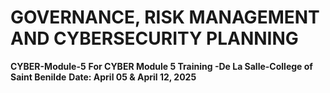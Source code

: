 
# GOVERNANCE, RISK MANAGEMENT AND CYBERSECURITY PLANNING
**CYBER-Module-5**
**For CYBER Module 5 Training -De La Salle-College of Saint Benilde**
**Date: April 05 & April 12,  2025** 

